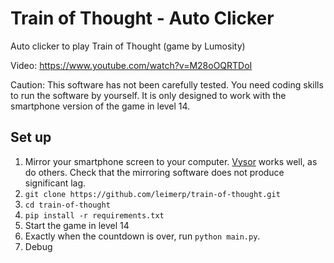 # Train of Thought - Auto Clicker

Auto clicker to play Train of Thought (game by Lumosity)

Video: https://www.youtube.com/watch?v=M28oOQRTDoI


Caution: This software has not been carefully tested. You need coding skills to run the software by yourself. It is only designed to work with the smartphone version of the game in level 14.

## Set up

1. Mirror your smartphone screen to your computer. [Vysor](https://www.vysor.io/) works well, as do others. Check that the mirroring software does not produce significant lag.
2. `git clone https://github.com/leimerp/train-of-thought.git`
3. `cd train-of-thought`
4. `pip install -r requirements.txt`
5. Start the game in level 14
6. Exactly when the countdown is over, run `python main.py`. 
7. Debug
